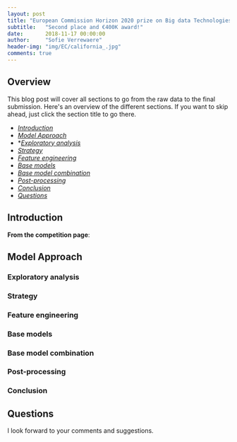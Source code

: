 ```yaml
---
layout: post
title: "European Commission Horizon 2020 prize on Big data Technologies"
subtitle:   "Second place and €400K award!"
date:       2018-11-17 00:00:00
author:     "Sofie Verrewaere"
header-img: "img/EC/california_.jpg"
comments: true
---
```




## Overview

This blog post will cover all sections to go from the raw data to the final submission. Here's an overview of the different sections. If you want to skip ahead, just click the section title to go there.

* *[Introduction](#introduction)*
* *[Model Approach](#modelApproach)*
* **[Exploratory analysis](##explorAnalysis)*
* *[Strategy](##strategy)*
* *[Feature engineering](##featEng)*
* *[Base models](##baseModels)*
* *[Base model combination](##baseModelComb)*
* *[Post-processing](##postProcessing)*
* *[Conclusion](##conclusion)*
* *[Questions](#questions)*

## <a name="introduction"><a> Introduction
**From the competition page**: 

## <a name="modelApproach"><a> Model Approach

### <a name="explorAnalysis"><a> Exploratory analysis


### <a name="strategy"><a> Strategy


### <a name="featEng"><a> Feature engineering


### <a name="baseModels"><a> Base models

### <a name="baseModelComb"><a> Base model combination


### <a name="postProcessing"><a> Post-processing


### <a name="conclusion"><a> Conclusion

## <a name="questions"><a> Questions

I look forward to your comments and suggestions.


